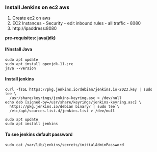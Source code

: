 ### Install Jenkins on ec2 aws
1. Create ec2 on aws
2. EC2 Instances - Security - edit inbound rules - all traffic - 8080
3. http://ipaddress:8080

**pre-requisites: java(jdk)**
#### INnstall Java
```
sudo apt update
sudo apt install openjdk-11-jre
java --version
```
#### Install jenkins

```
curl -fsSL https://pkg.jenkins.io/debian/jenkins.io-2023.key | sudo tee \
  /usr/share/keyrings/jenkins-keyring.asc > /dev/null
echo deb [signed-by=/usr/share/keyrings/jenkins-keyring.asc] \
  https://pkg.jenkins.io/debian binary/ | sudo tee \
  /etc/apt/sources.list.d/jenkins.list > /dev/null
```
```
sudo apt update
sudo apt install jenkins
```
#### To see jenkins default password
```
sudo cat /var/lib/jenkins/secrets/initialAdminPassword
```
